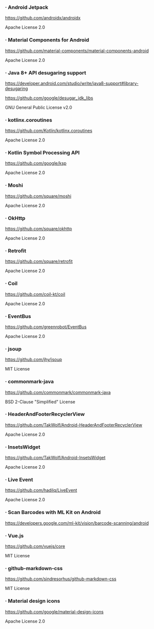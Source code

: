 ### · Android Jetpack

https://github.com/androidx/androidx

Apache License 2.0

### · Material Components for Android

https://github.com/material-components/material-components-android

Apache License 2.0

### · Java 8+ API desugaring support

https://developer.android.com/studio/write/java8-support#library-desugaring

https://github.com/google/desugar_jdk_libs

GNU General Public License v2.0

### · kotlinx.coroutines

https://github.com/Kotlin/kotlinx.coroutines

Apache License 2.0

### · Kotlin Symbol Processing API

https://github.com/google/ksp

Apache License 2.0

### · Moshi

https://github.com/square/moshi

Apache License 2.0

### · OkHttp

https://github.com/square/okhttp

Apache License 2.0

### · Retrofit

https://github.com/square/retrofit

Apache License 2.0

### · Coil

https://github.com/coil-kt/coil

Apache License 2.0

### · EventBus

https://github.com/greenrobot/EventBus

Apache License 2.0

### · jsoup

https://github.com/jhy/jsoup

MIT License

### · commonmark-java

https://github.com/commonmark/commonmark-java

BSD 2-Clause "Simplified" License

### · HeaderAndFooterRecyclerView

https://github.com/TakWolf/Android-HeaderAndFooterRecyclerView

Apache License 2.0

### · InsetsWidget

https://github.com/TakWolf/Android-InsetsWidget

Apache License 2.0

### · Live Event

https://github.com/hadilq/LiveEvent

Apache License 2.0

### · Scan Barcodes with ML Kit on Android

https://developers.google.com/ml-kit/vision/barcode-scanning/android

### · Vue.js

https://github.com/vuejs/core

MIT License

### · github-markdown-css

https://github.com/sindresorhus/github-markdown-css

MIT License

### · Material design icons

https://github.com/google/material-design-icons

Apache License 2.0
